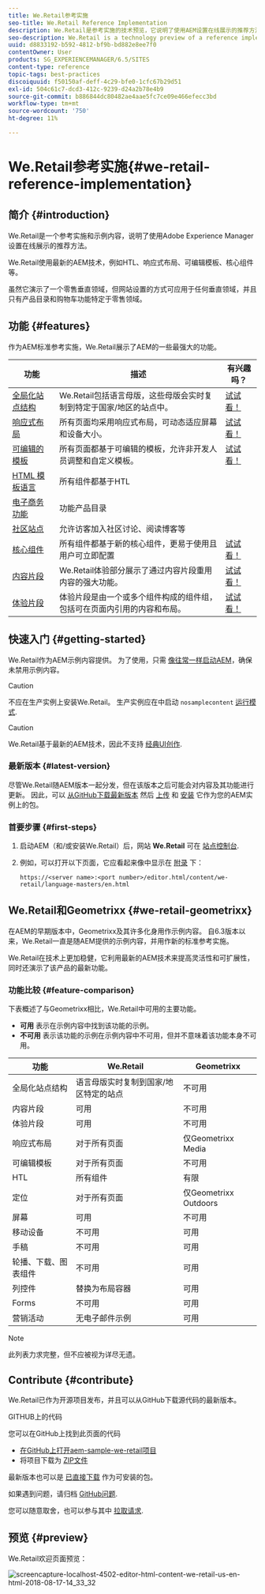 ```yaml
---
title: We.Retail参考实施
seo-title: We.Retail Reference Implementation
description: We.Retail是参考实施的技术预览，它说明了使用AEM设置在线展示的推荐方法
seo-description: We.Retail is a technology preview of a reference implementation that illustrates the recommended way of setting up an online presence with AEM
uuid: d8833192-b592-4812-bf9b-bd882e8ee7f0
contentOwner: User
products: SG_EXPERIENCEMANAGER/6.5/SITES
content-type: reference
topic-tags: best-practices
discoiquuid: f50150af-deff-4c29-bfe0-1cfc67b29d51
exl-id: 504c61c7-dcd3-412c-9239-d24a2b78e4b9
source-git-commit: b886844dc80482ae4aae5fc7ce09e466efecc3bd
workflow-type: tm+mt
source-wordcount: '750'
ht-degree: 11%

---
```


# We.Retail参考实施{#we-retail-reference-implementation}

## 简介 {#introduction}

We.Retail是一个参考实施和示例内容，说明了使用Adobe Experience Manager设置在线展示的推荐方法。

We.Retail使用最新的AEM技术，例如HTL、响应式布局、可编辑模板、核心组件等。

虽然它演示了一个零售垂直领域，但网站设置的方式可应用于任何垂直领域，并且只有产品目录和购物车功能特定于零售领域。

## 功能 {#features}

作为AEM标准参考实施，We.Retail展示了AEM的一些最强大的功能。

| **功能** | **描述** | **有兴趣吗？** |
|---|---|---|
| [全局化站点结构](/help/sites-administering/tc-bp.md) | We.Retail包括语言母版，这些母版会实时复制到特定于国家/地区的站点中。 | [试试看！](/help/sites-developing/we-retail-globalized-site-structure.md) |
| [响应式布局](/help/sites-authoring/responsive-layout.md) | 所有页面均采用响应式布局，可动态适应屏幕和设备大小。 | [试试看！](/help/sites-developing/we-retail-responsive-layout.md) |
| [可编辑的模板](/help/sites-developing/page-templates-editable.md) | 所有页面都基于可编辑的模板，允许非开发人员调整和自定义模板。 | [试试看！](/help/sites-developing/we-retail-editable-templates.md) |
| [HTML 模板语言](https://experienceleague.adobe.com/docs/experience-manager-htl/content/overview.html) | 所有组件都基于HTL |  |
| [电子商务功能](/help/commerce/cif-classic/developing/ecommerce.md) | 功能产品目录 |  |
| [社区站点](/help/communities/overview.md) | 允许访客加入社区讨论、阅读博客等 |  |
| [核心组件](https://experienceleague.adobe.com/docs/experience-manager-core-components/using/introduction.html?lang=zh-Hans) | 所有组件都基于新的核心组件，更易于使用且用户可立即配置 | [试试看！](/help/sites-developing/we-retail-core-components.md) |
| [内容片段](/help/assets/content-fragments/content-fragments.md) | We.Retail体验部分展示了通过内容片段重用内容的强大功能。 | [试试看！](/help/sites-developing/we-retail-content-fragments.md) |
| [体验片段](/help/sites-authoring/experience-fragments.md) | 体验片段是由一个或多个组件构成的组件组，包括可在页面内引用的内容和布局。 | [试试看！](/help/sites-developing/we-retail-experience-fragments.md) |

## 快速入门 {#getting-started}

We.Retail作为AEM示例内容提供。 为了使用，只需 [像往常一样启动AEM](/help/sites-deploying/deploy.md#getting-started)，确保未禁用示例内容。

>[!CAUTION]
>
>不应在生产实例上安装We.Retail。 生产实例应在中启动 `nosamplecontent` [运行模式](/help/sites-deploying/configure-runmodes.md).

>[!CAUTION]
>
>We.Retail基于最新的AEM技术，因此不支持 [经典UI创作](/help/sites-classic-ui-authoring/home.md).

### 最新版本 {#latest-version}

尽管We.Retail随AEM版本一起分发，但在该版本之后可能会对内容及其功能进行更新。 因此，可以 [从GitHub下载最新版本](https://github.com/Adobe-Marketing-Cloud/aem-sample-we-retail/releases) 然后 [上传](/help/sites-administering/package-manager.md#uploading-packages-from-your-file-system) 和 [安装](/help/sites-administering/package-manager.md#installing-packages) 它作为您的AEM实例上的包。

### 首要步骤 {#first-steps}

1. 启动AEM（和/或安装We.Retail）后，网站 **We.Retail** 可在 [站点控制台](/help/sites-authoring/basic-handling.md#global-navigation).
1. 例如，可以打开以下页面，它应看起来像中显示在 [附录](#appendix) 下：

   `https://<server name>:<port number>/editor.html/content/we-retail/language-masters/en.html`

## We.Retail和Geometrixx {#we-retail-geometrixx}

在AEM的早期版本中，Geometrixx及其许多化身用作示例内容。 自6.3版本以来，We.Retail一直是随AEM提供的示例内容，并用作新的标准参考实施。

We.Retail在技术上更加稳健，它利用最新的AEM技术来提高灵活性和可扩展性，同时还演示了该产品的最新功能。

### 功能比较 {#feature-comparison}

下表概述了与Geometrixx相比，We.Retail中可用的主要功能。

* **可用** 表示在示例内容中找到该功能的示例。
* **不可用** 表示该功能的示例在示例内容中不可用，但并不意味着该功能本身不可用。

| **功能** | **We.Retail** | **Geometrixx** |
|---|---|---|
| 全局化站点结构 | 语言母版实时复制到国家/地区特定的站点 | 不可用 |
| 内容片段 | 可用 | 不可用 |
| 体验片段 | 可用 | 不可用 |
| 响应式布局 | 对于所有页面 | 仅Geometrixx Media |
| 可编辑模板 | 对于所有页面 | 不可用 |
| HTL | 所有组件 | 有限 |
| 定位 | 对于所有页面 | 仅Geometrixx Outdoors |
| 屏幕 | 可用 | 不可用 |
| 移动设备 | 不可用 | 可用 |
| 手稿 | 不可用 | 可用 |
| 轮播、下载、图表组件 | 不可用 | 可用 |
| 列控件 | 替换为布局容器 | 可用 |
| Forms | 不可用 | 可用 |
| 营销活动 | 无电子邮件示例 | 可用 |

>[!NOTE]
>
>此列表力求完整，但不应被视为详尽无遗。

## Contribute {#contribute}

We.Retail已作为开源项目发布，并且可以从GitHub下载源代码的最新版本。

GITHUB上的代码

您可以在GitHub上找到此页面的代码

* [在GitHub上打开aem-sample-we-retail项目](https://github.com/Adobe-Marketing-Cloud/aem-sample-we-retail)
* 将项目下载为 [ZIP文件](https://github.com/Adobe-Marketing-Cloud/aem-sample-we-retail/archive/master.zip)

最新版本也可以是 [已直接下载](https://github.com/Adobe-Marketing-Cloud/aem-sample-we-retail/releases/latest) 作为可安装的包。

如果遇到问题，请归档 [GitHub问题](https://github.com/Adobe-Marketing-Cloud/aem-sample-we-retail/issues).

您可以随意取舍，也可以参与其中 [拉取请求](https://github.com/Adobe-Marketing-Cloud/aem-sample-we-retail/pulls).

## 预览 {#preview}

We.Retail欢迎页面预览：

![screencapture-localhost-4502-editor-html-content-we-retail-us-en-html-2018-08-17-14_33_32](assets/screencapture-localhost-4502-editor-html-content-we-retail-us-en-html-2018-08-17-14_33_32.png)
